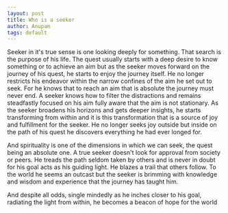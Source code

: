 ```yaml
---
layout: post
title: Who is a seeker
author: Anupam
tags: default
--- 
```

Seeker in it's true sense is one looking deeply for something. That search is the purpose of his life. The quest usually starts with a deep desire to know something or to achieve an aim but as the seeker moves forward on the journey of his quest, he starts to enjoy the journey itself. He no longer restricts his endeavor within the narrow confines of the aim he set out to seek. For he knows that to reach an aim that is absolute the journey must never end. A seeker knows how to filter  the distractions and remains steadfastly focused on his aim fully aware that the aim is not stationary. As the seeker broadens his horizons and gets deeper insights, he starts transforming from within and it is this transformation that is a source of joy and fulfillment for the seeker. He no longer seeks joy outside but inside on the path of his quest he discovers everything he had ever longed for.  

And spirituality is one of the dimensions in which we can seek, the quest being an absolute one. A true seeker doesn't look for approval from society or peers. He treads the path seldom taken by others and is never in doubt for his goal acts as his guiding light. He blazes a trail that others follow. To the world he seems an outcast but the seeker is brimming with knowledge and wisdom and experience that the journey has taught him.

And despite all odds, single mindedly as he inches closer to his goal, radiating the light from within, he becomes a beacon of hope for the world